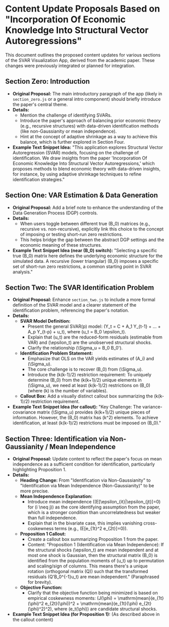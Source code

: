 # Content Update Proposals Based on "Incorporation Of Economic Knowledge Into Structural Vector Autoregressions"

This document outlines the proposed content updates for various sections of the SVAR Visualization App, derived from the academic paper. These changes were previously integrated or planned for integration.

## Section Zero: Introduction

*   **Original Proposal:** The main introductory paragraph of the app (likely in `section_zero.js` or a general intro component) should briefly introduce the paper's central theme.
*   **Details:**
    *   Mention the challenge of identifying SVARs.
    *   Introduce the paper's approach of balancing prior economic theory (e.g., recursive structures) with data-driven identification methods (like non-Gaussianity or mean independence).
    *   Hint at the concept of adaptive shrinkage as a way to achieve this balance, which is further explored in Section Four.
*   **Example Text Snippet Idea:** "This application explores Structural Vector Autoregression (SVAR) models, focusing on the challenge of identification. We draw insights from the paper 'Incorporation Of Economic Knowledge Into Structural Vector Autoregressions,' which proposes methods to blend economic theory with data-driven insights, for instance, by using adaptive shrinkage techniques to refine identification strategies."

## Section One: VAR Estimation & Data Generation

*   **Original Proposal:** Add a brief note to enhance the understanding of the Data Generation Process (DGP) controls.
*   **Details:**
    *   When users toggle between different true \(B_0\) matrices (e.g., recursive vs. non-recursive), explicitly link this choice to the concept of imposing or testing short-run zero restrictions.
    *   This helps bridge the gap between the abstract DGP settings and the economic meaning of these structures.
*   **Example Text Snippet Idea (near \(B_0\) switch):** "Selecting a specific true \(B_0\) matrix here defines the underlying economic structure for the simulated data. A recursive (lower triangular) \(B_0\) imposes a specific set of short-run zero restrictions, a common starting point in SVAR analysis."

## Section Two: The SVAR Identification Problem

*   **Original Proposal:** Enhance `section_two.js` to include a more formal definition of the SVAR model and a clearer statement of the identification problem, referencing the paper's notation.
*   **Details:**
    *   **SVAR Model Definition:**
        *   Present the general SVAR(p) model: \(Y_t = C + A_1 Y_{t-1} + ... + A_p Y_{t-p} + u_t\), where \(u_t = B_0 \epsilon_t\).
        *   Explain that \(u_t\) are the reduced-form residuals (estimable from VAR) and \(\epsilon_t\) are the unobserved structural shocks.
        *   Clarify the relationship \(\Sigma_u = B_0 B_0'\).
    *   **Identification Problem Statement:**
        *   Emphasize that OLS on the VAR yields estimates of \(A_i\) and \(\Sigma_u\).
        *   The core challenge is to recover \(B_0\) from \(\Sigma_u\).
        *   Introduce the \(k(k-1)/2\) restriction requirement: To uniquely determine \(B_0\) from the \(k(k+1)/2\) unique elements in \(\Sigma_u\), we need at least \(k(k-1)/2\) restrictions on \(B_0\) (where \(k\) is the number of variables).
    *   **Callout Box:** Add a visually distinct callout box summarizing the \(k(k-1)/2\) restriction requirement.
*   **Example Text Snippet Idea (for callout):** "Key Challenge: The variance-covariance matrix \(\Sigma_u\) provides \(k(k+1)/2\) unique pieces of information. However, the \(B_0\) matrix has \(k^2\) elements. To achieve identification, at least \(k(k-1)/2\) restrictions must be imposed on \(B_0\)."

## Section Three: Identification via Non-Gaussianity / Mean Independence

*   **Original Proposal:** Update content to reflect the paper's focus on mean independence as a sufficient condition for identification, particularly highlighting Proposition 1.
*   **Details:**
    *   **Heading Change:** From "Identification via Non-Gaussianity" to "Identification via Mean Independence (Non-Gaussianity)" to be more precise.
    *   **Mean Independence Explanation:**
        *   Introduce mean independence (\(E[\epsilon_{it}|\epsilon_{jt}]=0\) for \(i \neq j\)) as the core identifying assumption from the paper, which is a stronger condition than uncorrelatedness but weaker than full independence.
        *   Explain that in the bivariate case, this implies vanishing cross-coskewness terms (e.g., \(E[e_{1t}^2 e_{2t}]=0\)).
    *   **Proposition 1 Callout:**
        *   Create a callout box summarizing Proposition 1 from the paper.
        *   Content: "Proposition 1 (Identification via Mean Independence): If the structural shocks \(\epsilon_t\) are mean independent and at most one shock is Gaussian, then the structural matrix \(B_0\) is identified from the population moments of \(u_t\) up to permutation and scaling/sign of columns. This means there's a unique rotation (orthogonal matrix \(Q\)) such that the transformed residuals \(Q'B_0^{-1}u_t\) are mean independent." (Paraphrased for brevity).
    *   **Objective Function:**
        *   Clarify that the objective function being minimized is based on empirical coskewness moments: \(J(\phi) = \mathrm{mean}(e_{1t}(\phi)^2 e_{2t}(\phi))^2 + \mathrm{mean}(e_{1t}(\phi) e_{2t}(\phi)^2)^2\), where \(e_t(\phi)\) are candidate structural shocks.
*   **Example Text Snippet Idea (for Proposition 1):** (As described above in the callout content)
